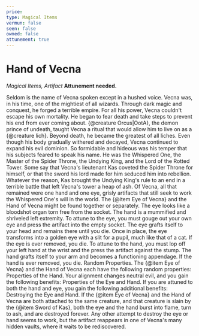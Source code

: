 ```yaml
---
price: 
type: Magical Items
vermun: false
seen: false
owned: false
attunement: true
---
```

# Hand of Vecna

*Magical Items, Artifact* **Attunement needed.**

Seldom is the name of Vecna spoken except in a hushed voice. Vecna was, in his time, one of the mightiest of all wizards. Through dark magic and conquest, he forged a terrible empire. For all his power, Vecna couldn't escape his own mortality. He began to fear death and take steps to prevent his end from ever coming about. {@creature Orcus|OotA}, the demon prince of undeath, taught Vecna a ritual that would allow him to live on as a {@creature lich}. Beyond death, he became the greatest of all liches. Even though his body gradually withered and decayed, Vecna continued to expand his evil dominion. So formidable and hideous was his temper that his subjects feared to speak his name. He was the Whispered One, the Master of the Spider Throne, the Undying King, and the Lord of the Rotted Tower. Some say that Vecna's lieutenant Kas coveted the Spider Throne for himself, or that the sword his lord made for him seduced him into rebellion. Whatever the reason, Kas brought the Undying King's rule to an end in a terrible battle that left Vecna's tower a heap of ash. Of Vecna, all that remained were one hand and one eye, grisly artifacts that still seek to work the Whispered One's will in the world. The {@item Eye of Vecna} and the Hand of Vecna might be found together or separately. The eye looks like a bloodshot organ torn free from the socket. The hand is a mummified and shriveled left extremity. To attune to the eye, you must gouge out your own eye and press the artifact into the empty socket. The eye grafts itself to your head and remains there until you die. Once in place, the eye transforms into a golden eye with a slit for a pupil, much like that of a cat. If the eye is ever removed, you die. To attune to the hand, you must lop off your left hand at the wrist and the press the artifact against the stump. The hand grafts itself to your arm and becomes a functioning appendage. If the hand is ever removed, you die. Random Properties. The {@item Eye of Vecna} and the Hand of Vecna each have the following random properties: Properties of the Hand. Your alignment changes neutral evil, and you gain the following benefits: Properties of the Eye and Hand. If you are attuned to both the hand and eye, you gain the following additional benefits: Destroying the Eye and Hand. If the {@item Eye of Vecna} and the Hand of Vecna are both attached to the same creature, and that creature is slain by the {@item Sword of Kas}, both the eye and the hand burst into flame, turn to ash, and are destroyed forever. Any other attempt to destroy the eye or hand seems to work, but the artifact reappears in one of Vecna's many hidden vaults, where it waits to be rediscovered.